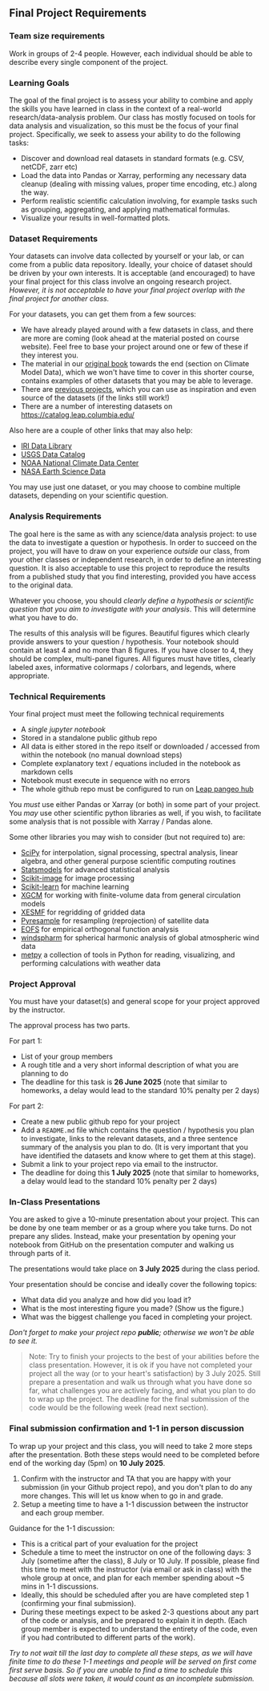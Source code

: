 ## Final Project Requirements

### Team size requirements
Work in groups of 2-4 people. However, each individual should be able to describe every single component of the project.

### Learning Goals

The goal of the final project is to assess your ability to combine and apply the skills you have learned in class in the context of a real-world research/data-analysis problem. Our class has mostly focused on tools for data analysis and visualization, so this must be the focus of your final project. Specifically, we seek to assess your ability to do the following tasks:

*   Discover and download real datasets in standard formats (e.g. CSV, netCDF, zarr etc)
*   Load the data into Pandas or Xarray, performing any necessary data cleanup (dealing with missing values, proper time encoding, etc.) along the way.
*   Perform realistic scientific calculation involving, for example tasks such as grouping, aggregating, and applying mathematical formulas.
*   Visualize your results in well-formatted plots.

### Dataset Requirements

Your datasets can involve data collected by yourself or your lab, or can come from a public data repository. Ideally, your choice of dataset should be driven by your own interests. It is acceptable (and encouraged) to have your final project for this class involve an ongoing research project. _However, it is not acceptable to have your final project overlap with the final project for another class._

For your datasets, you can get them from a few sources:
- We have already played around with a few datasets in class, and there are more are coming (look ahead at the material posted on course website). Feel free to base your project around one or few of these if they interest you.
- The material in our [original book](https://earth-env-data-science.github.io/intro.html) towards the end (section on Climate Model Data), which we won't have time to cover in this shorter course, contains examples of other datasets that you may be able to leverage. 
- There are [previous projects](https://earth-env-data-science.github.io/projects.html), which you can use as inspiration and even source of the datasets (if the links still work!)
- There are a number of interesting datasets on https://catalog.leap.columbia.edu/ 

Also here are a couple of other links that may also help:

*   [IRI Data Library](http://iridl.ldeo.columbia.edu/)
*   [USGS Data Catalog](https://data.usgs.gov/datacatalog/)
*   [NOAA National Climate Data Center](https://www.ncdc.noaa.gov/)
*   [NASA Earth Science Data](https://earthdata.nasa.gov/)

You may use just one dataset, or you may choose to combine multiple datasets, depending on your scientific question.

### Analysis Requirements

The goal here is the same as with any science/data analysis project: to use the data to investigate a question or hypothesis. In order to succeed on the project, you will have to draw on your experience _outside_ our class, from your other classes or independent research, in order to define an interesting question. It is also acceptable to use this project to reproduce the results from a published study that you find interesting, provided you have access to the original data.

Whatever you choose, you should _clearly define a hypothesis or scientific question that you aim to investigate with your analysis_. This will determine what you have to do.

The results of this analysis will be figures. Beautiful figures which clearly provide answers to your question / hypothesis. Your notebook should contain at least 4 and no more than 8 figures. If you have closer to 4, they should be complex, multi-panel figures. All figures must have titles, clearly labeled axes, informative colormaps / colorbars, and legends, where appropriate.

### Technical Requirements

Your final project must meet the following technical requirements

*   A _single jupyter notebook_
*   Stored in a standalone public github repo
*   All data is either stored in the repo itself or downloaded / accessed from within the notebook (no manual download steps)
*   Complete explanatory text / equations included in the notebook as markdown cells
*   Notebook must execute in sequence with no errors
*   The whole github repo must be configured to run on [Leap pangeo hub](https://leap.2i2c.cloud/)

You _must_ use either Pandas or Xarray (or both) in some part of your project. You _may_ use other scientific python libraries as well, if you wish, to facilitate some analysis that is not possible with Xarray / Pandas alone. 

Some other libraries you may wish to consider (but not required to) are:

*   [SciPy](https://docs.scipy.org/doc/scipy/reference/) for interpolation, signal processing, spectral analysis, linear algebra, and other general purpose scientific computing routines
*   [Statsmodels](https://github.com/statsmodels/statsmodels) for advanced statistical analysis
*   [Scikit-image](https://scikit-image.org/) for image processing
*   [Scikit-learn](https://scikit-learn.org/stable/) for machine learning
*   [XGCM](https://xgcm.readthedocs.io/en/latest/) for working with finite-volume data from general circulation models
*   [XESMF](https://xesmf.readthedocs.io/en/latest/) for regridding of gridded data
*   [Pyresample](https://pyresample.readthedocs.io/en/latest/) for resampling (reprojection) of satellite data
*   [EOFS](https://ajdawson.github.io/eofs/) for empirical orthogonal function analysis
*   [windspharm](https://ajdawson.github.io/windspharm/latest/) for spherical harmonic analysis of global atmospheric wind data
*   [metpy](https://unidata.github.io/MetPy/latest/index.html) a collection of tools in Python for reading, visualizing, and performing calculations with weather data

### Project Approval

You must have your dataset(s) and general scope for your project approved by the instructor. 

The approval process has two parts. 

For part 1: 
- List of your group members 
- A rough title and a very short informal description of what you are planning to do
- The deadline for this task is **26 June 2025** (note that similar to homeworks, a delay would lead to the standard 10% penalty per 2 days)

For part 2:
-  Create a new public github repo for your project
-  Add a `README.md` file which contains the question / hypothesis you plan to investigate, links to the relevant datasets, and a three sentence summary of the analysis you plan to do. (It is very important that you have identified the datasets and know where to get them at this stage).
-  Submit a link to your project repo via email to the instructor.
-  The deadline for doing this **1 July 2025** (note that similar to homeworks, a delay would lead to the standard 10% penalty per 2 days)

### In-Class Presentations

You are asked to give a 10-minute presentation about your project. This can be done by one team member or as a group where you take turns. 
Do not prepare any slides. Instead, make your presentation by opening your notebook from GitHub on the presentation computer and walking us through parts of it. 

The presentations would take place on **3 July 2025** during the class period. 

Your presentation should be concise and ideally cover the following topics:

*   What data did you analyze and how did you load it?
*   What is the most interesting figure you made? (Show us the figure.)
*   What was the biggest challenge you faced in completing your project.

_Don't forget to make your project repo **public**; otherwise we won't be able to see it._

> Note: Try to finish your projects to the best of your abilities before the class presentation. However, it is ok if you have not completed your project all the way (or to your heart's satisfaction) by 3 July 2025. Still prepare a presentation and walk us through what you have done so far, what challenges you are actively facing, and what you plan to do to wrap up the project. The deadline for the final submission of the code would be the following week (read next section). 


### Final submission confirmation and 1-1 in person discussion

To wrap up your project and this class, you will need to take 2 more steps after the presentation. Both these steps would need to be completed before end of the working day (5pm) on **10 July 2025**.

1. Confirm with the instructor and TA that you are happy with your submission (in your Github project repo), and you don't plan to do any more changes. This will let us know when to go in and grade.
2. Setup a meeting time to have a 1-1 discussion between the instructor and each group member.

Guidance for the 1-1 discussion: 
- This is a critical part of your evaluation for the project
- Schedule a time to meet the instructor on one of the following days: 3 July (sometime after the class), 8 July or 10 July. If possible, please find this time to meet with the instructor (via email or ask in class) with the whole group at once, and plan for each member spending about ~5 mins in 1-1 discussions.
- Ideally, this should be scheduled after you are have completed step 1 (confirming your final submission).
- During these meetings expect to be asked 2-3 questions about any part of the code or analysis, and be prepared to explain it in depth. (Each group member is expected to understand the entirety of the code, even if you had contributed to different parts of the work).

_Try to not wait till the last day to complete all these steps, as we will have finite time to do these 1-1 meetings and people will be served on first come first serve basis. So if you are unable to find a time to schedule this because all slots were taken, it would count as an incomplete submission._



